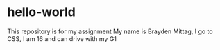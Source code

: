 # hello-world
This repository is for my assignment
My name is Brayden Mittag, I go to CSS, I am 16 and can drive with my G1
